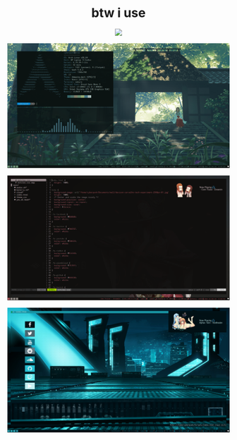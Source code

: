 <h1 align="center">btw i use</h1>
<p align="center"><img src="https://www.archlinux.org/static/logos/archlinux-logo-black-90dpi.0c696e9c0d84.png"></p>

![Screenshot](/scrot/2019-04-21-214516_1366x768_scrot.png)

![Screenshot](/scrot/2019-04-21-214702_1366x768_scrot.png)

![Screenshot](/scrot/2019-04-21-214917_1366x768_scrot.png)
